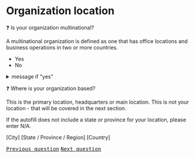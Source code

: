 # Organization location

:question: Is your organization multinational?

A multinational organization is defined as one that has office locations and business operations in two or more countries.

- Yes
- No

<details>
	<summary>message if "yes"</summary>
	**Multinational organizations:** For location, please select the location where your organization originated. For example, Alphabet, Amazon, Meta and Microsoft are multinational corporations, but they all started in the United States.
</details>

:question: Where is your organization based?

This is the primary location, headquarters or main location. This is not your location - that will be covered in the next section.

If the autofill does not include a state or province for your location, please enter N/A.

[City] [State / Province / Region] [Country]

<kbd>[Previous question](./F_6_transparency_attitude.md)</kbd>
<kbd>[Next question](./F_8_comments.md)</kbd>